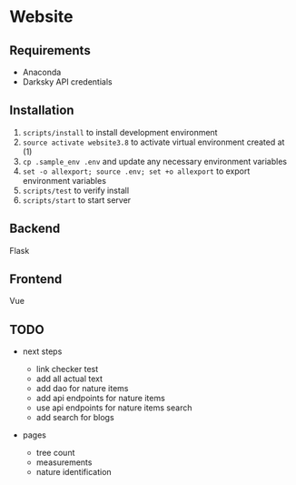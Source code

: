 # Website

## Requirements

- Anaconda
- Darksky API credentials

## Installation

1. `scripts/install` to install development environment
1. `source activate website3.8` to activate virtual environment created at (1)
1. `cp .sample_env .env` and update any necessary environment variables
1. `set -o allexport; source .env; set +o allexport` to export environment variables
1. `scripts/test` to verify install
1. `scripts/start` to start server

## Backend

Flask

## Frontend

Vue

## TODO

- next steps
  - link checker test
  - add all actual text
  - add dao for nature items
  - add api endpoints for nature items
  - use api endpoints for nature items search
  - add search for blogs

- pages
  - tree count
  - measurements
  - nature identification

